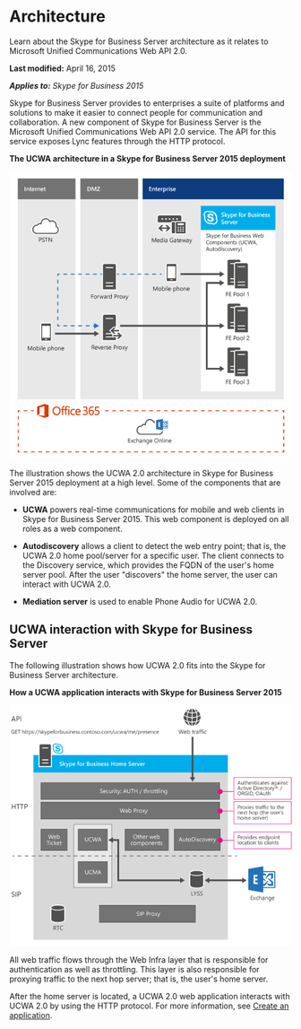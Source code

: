 
# Architecture
Learn about the Skype for Business Server architecture as it relates to Microsoft Unified Communications Web API 2.0.

 **Last modified:** April 16, 2015

 _**Applies to:** Skype for Business 2015_

Skype for Business Server provides to enterprises a suite of platforms and solutions to make it easier to connect people for communication and collaboration. A new component of Skype for Business Server is the Microsoft Unified Communications Web API 2.0 service. The API for this service exposes Lync features through the HTTP protocol.


**The UCWA architecture in a Skype for Business Server 2015 deployment**


![UCWA architecture in a Lync Server 2013 deployment](images/UCWA15Con_ArchitectureTopology.png)

The illustration shows the UCWA 2.0 architecture in Skype for Business Server 2015 deployment at a high level. Some of the components that are involved are:


-  **UCWA** powers real-time communications for mobile and web clients in Skype for Business Server 2015. This web component is deployed on all roles as a web component.
    
-  **Autodiscovery** allows a client to detect the web entry point; that is, the UCWA 2.0 home pool/server for a specific user. The client connects to the Discovery service, which provides the FQDN of the user's home server pool. After the user "discovers" the home server, the user can interact with UCWA 2.0.
    
-  **Mediation server** is used to enable Phone Audio for UCWA 2.0.
    

## UCWA interaction with Skype for Business Server

The following illustration shows how UCWA 2.0 fits into the Skype for Business Server architecture.


**How a UCWA application interacts with Skype for Business Server 2015**

![How a UCWA application interacts with Lync Server 2013](images/UCWA15Con_HomeServerArch.png)

All web traffic flows through the Web Infra layer that is responsible for authentication as well as throttling. This layer is also responsible for proxying traffic to the next hop server; that is, the user's home server. 

After the home server is located, a UCWA 2.0 web application interacts with UCWA 2.0 by using the HTTP protocol. For more information, see [Create an application](CreateAnApplication.md).

